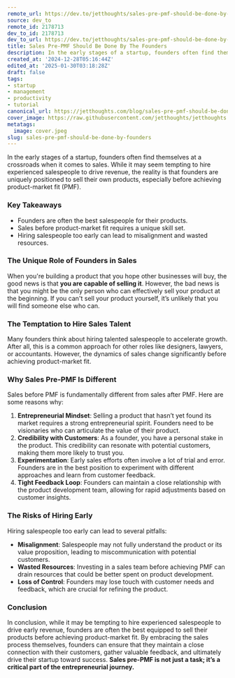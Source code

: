 ```yaml
---
remote_url: https://dev.to/jetthoughts/sales-pre-pmf-should-be-done-by-the-founders-99l
source: dev_to
remote_id: 2178713
dev_to_id: 2178713
dev_to_url: https://dev.to/jetthoughts/sales-pre-pmf-should-be-done-by-the-founders-99l
title: Sales Pre-PMF Should Be Done By The Founders
description: In the early stages of a startup, founders often find themselves at a crossroads when it comes to...
created_at: '2024-12-28T05:16:44Z'
edited_at: '2025-01-30T03:18:28Z'
draft: false
tags:
- startup
- management
- productivity
- tutorial
canonical_url: https://jetthoughts.com/blog/sales-pre-pmf-should-be-done-by-founders/
cover_image: https://raw.githubusercontent.com/jetthoughts/jetthoughts.github.io/master/content/blog/sales-pre-pmf-should-be-done-by-founders/cover.jpeg
metatags:
  image: cover.jpeg
slug: sales-pre-pmf-should-be-done-by-founders
---
```

In the early stages of a startup, founders often find themselves at a crossroads when it comes to sales. While it may seem tempting to hire experienced salespeople to drive revenue, the reality is that founders are uniquely positioned to sell their own products, especially before achieving product-market fit (PMF).

### Key Takeaways

*   Founders are often the best salespeople for their products.
*   Sales before product-market fit requires a unique skill set.
*   Hiring salespeople too early can lead to misalignment and wasted resources.

### The Unique Role of Founders in Sales

When you're building a product that you hope other businesses will buy, the good news is that **you are capable of selling it**. However, the bad news is that you might be the only person who can effectively sell your product at the beginning. If you can't sell your product yourself, it’s unlikely that you will find someone else who can.

### The Temptation to Hire Sales Talent

Many founders think about hiring talented salespeople to accelerate growth. After all, this is a common approach for other roles like designers, lawyers, or accountants. However, the dynamics of sales change significantly before achieving product-market fit.

### Why Sales Pre-PMF Is Different

Sales before PMF is fundamentally different from sales after PMF. Here are some reasons why:

1.  **Entrepreneurial Mindset**: Selling a product that hasn’t yet found its market requires a strong entrepreneurial spirit. Founders need to be visionaries who can articulate the value of their product.
2.  **Credibility with Customers**: As a founder, you have a personal stake in the product. This credibility can resonate with potential customers, making them more likely to trust you.
3.  **Experimentation**: Early sales efforts often involve a lot of trial and error. Founders are in the best position to experiment with different approaches and learn from customer feedback.
4.  **Tight Feedback Loop**: Founders can maintain a close relationship with the product development team, allowing for rapid adjustments based on customer insights.

### The Risks of Hiring Early

Hiring salespeople too early can lead to several pitfalls:

*   **Misalignment**: Salespeople may not fully understand the product or its value proposition, leading to miscommunication with potential customers.
*   **Wasted Resources**: Investing in a sales team before achieving PMF can drain resources that could be better spent on product development.
*   **Loss of Control**: Founders may lose touch with customer needs and feedback, which are crucial for refining the product.

### Conclusion

In conclusion, while it may be tempting to hire experienced salespeople to drive early revenue, founders are often the best equipped to sell their products before achieving product-market fit. By embracing the sales process themselves, founders can ensure that they maintain a close connection with their customers, gather valuable feedback, and ultimately drive their startup toward success. **Sales pre-PMF is not just a task; it’s a critical part of the entrepreneurial journey.**